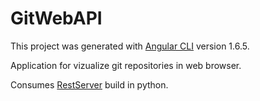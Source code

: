 # GitWebAPI

This project was generated with [Angular CLI](https://github.com/angular/angular-cli) version 1.6.5.

Application for vizualize git repositories in web browser.

Consumes [RestServer](https://github.com/roger357/easySoft-RestfulServers) build in python.
